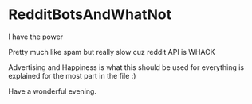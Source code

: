 # RedditBotsAndWhatNot
I have the power

Pretty much like spam but really slow cuz reddit API is WHACK

Advertising and Happiness is what this should be used for everything is explained for the most part in the file :)

Have a wonderful evening.
